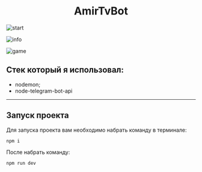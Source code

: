 <h1 align="center"> AmirTvBot </h1>

![start](https://user-images.githubusercontent.com/92297776/199062397-0af2290a-28ab-4ce4-ac64-54734029bc36.gif)




![info](https://user-images.githubusercontent.com/92297776/199065135-bce34221-e9b5-4db9-82a5-b6baec0f6476.gif)




![game](https://user-images.githubusercontent.com/92297776/199062732-2dc36afe-92aa-42b2-bd9b-b78df12dd37f.gif)

## Стек который я использовал:

- nodemon;
- node-telegram-bot-api

-------

## Запуск проекта

Для запуска проекта вам необходимо набрать команду в терминале:

```javascript
npm i
```

После набрать команду:

```javascript
npm run dev
```
